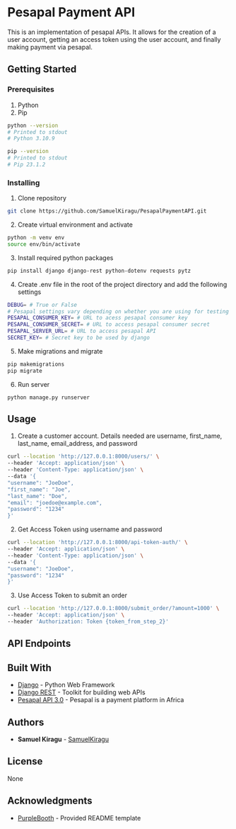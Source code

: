 # Pesapal Payment API
This is an implementation of pesapal APIs. It allows for the creation of a user account, getting an access token using the user account, and finally making payment via pesapal.

## Getting Started

### Prerequisites

1. Python
2. Pip

```bash
python --version
# Printed to stdout
# Python 3.10.9

pip --version
# Printed to stdout
# Pip 23.1.2
```

### Installing

1. Clone repository

```bash
git clone https://github.com/SamuelKiragu/PesapalPaymentAPI.git
```

2. Create virtual environment and activate

```bash
python -m venv env
source env/bin/activate
```

3. Install required python packages

```bash
pip install django django-rest python-dotenv requests pytz
```
4. Create .env file in the root of the project directory and add the following settings

```bash
DEBUG= # True or False
# Pesapal settings vary depending on whether you are using for testing or production purposes
PESAPAL_CONSUMER_KEY= # URL to acess pesapal consumer key
PESAPAL_CONSUMER_SECRET= # URL to access pesapal consumer secret
PESAPAL_SERVER_URL= # URL to access pesapal API
SECRET_KEY= # Secret key to be used by django
```

5. Make migrations and migrate
```bash
pip makemigrations
pip migrate
```

6. Run server

```
python manage.py runserver
```

## Usage
1. Create a customer account. Details needed are username, first_name, last_name, email_address, and password
```bash
curl --location 'http://127.0.0.1:8000/users/' \
--header 'Accept: application/json' \
--header 'Content-Type: application/json' \
--data '{
"username": "JoeDoe",
"first_name": "Joe",
"last_name": "Doe",
"email": "joedoe@example.com",
"password": "1234"
}'
```
2. Get Access Token using username and password
```bash
curl --location 'http://127.0.0.1:8000/api-token-auth/' \
--header 'Accept: application/json' \
--header 'Content-Type: application/json' \
--data '{
"username": "JoeDoe",
"password": "1234"
}'
```
3. Use Access Token to submit an order
```bash
curl --location 'http://127.0.0.1:8000/submit_order/?amount=1000' \ 
--header 'Accept: application/json' \ 
--header 'Authorization: Token {token_from_step_2}'
```

## API Endpoints



## Built With

* [Django](https://djangoproject.com/) - Python Web Framework
* [Django REST](https://django-rest-framework.org) - Toolkit for building web APIs
* [Pesapal API 3.0](https://developer.pesapal.com/) - Pesapal is a payment platform in Africa

## Authors

* **Samuel Kiragu** - [SamuelKiragu](https://github.com/SamuelKiragu)

## License

None

## Acknowledgments
* [PurpleBooth](https://github.com/PurpleBooth) - Provided README template
